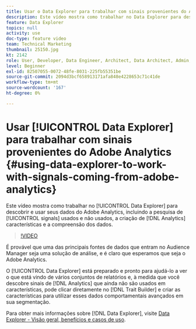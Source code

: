 ```yaml
---
title: Usar o Data Explorer para trabalhar com sinais provenientes do Adobe Analytics
description: Este vídeo mostra como trabalhar no Data Explorer para descobrir e usar os dados do Adobe Analytics, incluindo a pesquisa de sinais usados e não usados, a criação de características do Analytics e a compreensão dos dados.
feature: Data Explorer
topics: null
activity: use
doc-type: feature video
team: Technical Marketing
thumbnail: 25150.jpg
kt: 2142
role: User, Developer, Data Engineer, Architect, Data Architect, Admin, Leader
level: Beginner
exl-id: 82507055-0072-48fe-8031-225fb55351be
source-git-commit: 2094d3bcf658913171afa848e4228653c71c41de
workflow-type: tm+mt
source-wordcount: '167'
ht-degree: 0%

---
```


# Usar [!UICONTROL Data Explorer] para trabalhar com sinais provenientes do Adobe Analytics {#using-data-explorer-to-work-with-signals-coming-from-adobe-analytics}

Este vídeo mostra como trabalhar no [!UICONTROL Data Explorer] para descobrir e usar seus dados do Adobe Analytics, incluindo a pesquisa de [!UICONTROL signals] usados e não usados, a criação de [!DNL Analytics] características e a compreensão dos dados.

>[!VIDEO](https://video.tv.adobe.com/v/25150/?quality=12)

É provável que uma das principais fontes de dados que entram no Audience Manager seja uma solução de análise, e é claro que esperamos que seja o Adobe Analytics.

O [!UICONTROL Data Explorer] está preparado e pronto para ajudá-lo a ver o que está vindo de vários conjuntos de relatórios e, à medida que você descobre sinais de [!DNL Analytics] que ainda não são usados em características, pode clicar diretamente no [!DNL Trait Builder] e criar as características para utilizar esses dados comportamentais avançados em sua segmentação.

Para obter mais informações sobre [!DNL Data Explorer], visite [Data Explorer - Visão geral, benefícios e casos de uso](https://experienceleague.adobe.com/docs/audience-manager/user-guide/features/data-explorer/data-explorer-overview.html?lang=en).
